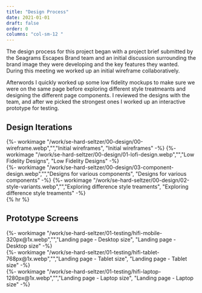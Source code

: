 ```yaml
---
title: "Design Process"
date: 2021-01-01
draft: false
order: 0
columns: "col-sm-12 "
---
```

<div class="wrapper"><div class="row">
<div class="col col-12 col-sm-12 col-md-8   mb-4">
The design process for this project began with a project brief submitted by the Seagrams Escapes Brand team and an initial discussion surrounding the brand image they were developing and the key features they wanted. During this meeting we worked up an initial wireframe collaboratively.

Afterwords I quickly worked up some low fidelity mockups to make sure we were on the same page before exploring different style treatmeants and designing the different page components. I reviewed the designs with the team, and after we picked the strongest ones I worked up an interactive prototype for testing.
</div>
</div></div>

## Design Iterations
<div class="wrapper"><div class="row">
<div class="col col-6 col-sm-6 col-md-4 col-lg-4  mb-4">
{%- workimage  "/work/se-hard-seltzer/00-design/00-wireframe.webp","","Initial wireframes", "Initial wireframes"  -%}
{%- workimage  "/work/se-hard-seltzer/00-design/01-lofi-design.webp","","Low Fidelity Designs", "Low Fidelity Designs"  -%}
</div>
<div class="col col-6 col-sm-6 col-md-8 col-lg-8  mb-4">
{%- workimage  "/work/se-hard-seltzer/00-design/03-component-design.webp","","Designs for various components", "Designs for various components"  -%}
{%- workimage  "/work/se-hard-seltzer/00-design/02-style-variants.webp","","Exploring difference style treaments", "Exploring difference style treaments"  -%}
</div>

</div></div>
{% hr %}

## Prototype Screens
<div class="wrapper"><div class="row">
<div class="col col-6 col-sm-6 col-md-3 col-lg-2  mb-4">
{%- workimage  "/work/se-hard-seltzer/01-testing/hifi-mobile-320px@1x.webp","","Landing page - Desktop size", "Landing page - Desktop size" -%}
</div>
<div class="col col-6 col-sm-6 col-md-4 col-lg-4  mb-4">
{%- workimage  "/work/se-hard-seltzer/01-testing/hifi-tablet-768px@1x.webp","","Landing page - Tablet size", "Landing page - Tablet size"  -%}
</div>
<div class="col col-6 col-sm-6 col-md-5 col-lg-6  mb-4">
{%- workimage  "/work/se-hard-seltzer/01-testing/hifi-laptop-1280px@1x.webp","","Landing page - Laptop size", "Landing page - Laptop size" -%}
</div>

</div></div>
